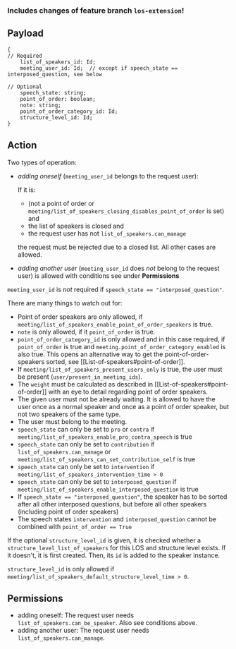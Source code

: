 ### Includes changes of feature branch `los-extension`!

## Payload
```
{
// Required
    list_of_speakers_id: Id;
    meeting_user_id: Id;  // except if speech_state == interposed_question, see below

// Optional
    speech_state: string;
    point_of_order: boolean;
    note: string;
    point_of_order_category_id: Id;
    structure_level_id: Id;
}
```

## Action
Two types of operation:
- *adding oneself* (`meeting_user_id` belongs to the request user):

  If it is:
  - (not a point of order or `meeting/list_of_speakers_closing_disables_point_of_order` is set) and
  - the list of speakers is closed and
  - the request user has not `list_of_speakers.can_manage`

  the request must be rejected due to a closed list. All other cases are allowed.

- *adding another user* (`meeting_user_id` does *not* belong to the request user) is allowed with
  conditions see under **Permissions**

`meeting_user_id` is _not_ required if `speech_state == "interposed_question"`.

There are many things to watch out for:
- Point of order speakers are only allowed, if `meeting/list_of_speakers_enable_point_of_order_speakers` is true.
- `note` is only allowed, if it `point_of_order` is true.
- `point_of_order_category_id` is only allowed and in this case required, if `point_of_order` is true and `meeting.point_of_order_category_enabled` is also true. This opens an alternative way to get the point-of-order-speakers sorted, see [[List-of-speakers#point-of-order]].
- If `meeting/list_of_speakers_present_users_only` is true, the user must be present (`user/present_in_meeting_ids`).
- The `weight` must be calculated as described in [[List-of-speakers#point-of-order]] with an eye to detail regarding point of order speakers.
- The given user must not be already waiting. It is allowed to have the user once as a normal speaker and once as a point of order speaker, but not two speakers of the same type.
- The user must belong to the meeting.
- `speech_state` can only be set to `pro` or `contra` if `meeting/list_of_speakers_enable_pro_contra_speech` is true
- `speech_state` can only be set to `contribution` if `list_of_speakers.can_manage` or
  `meeting/list_of_speakers_can_set_contribution_self` is true
- `speech_state` can only be set to `intervention` if `meeting/list_of_speakers_intervention_time > 0`
- `speech_state` can only be set to `interposed_question` if
  `meeting/list_of_speakers_enable_interposed_question` is true
- If `speech_state == "interposed_question"`, the speaker has to be sorted after all other
  interposed questions, but before all other speakers (including point of order speakers)
- The speech states `intervention` and `interposed_question` cannot be combined with `point_of_order == True`

If the optional `structure_level_id` is given, it is checked whether a
`structure_level_list_of_speakers` for this LOS and structure level exists. If it doesn't, it is
first created. Then, its `id` is added to the speaker instance.

`structure_level_id` is only allowed if `meeting/list_of_speakers_default_structure_level_time > 0`.

## Permissions
- adding oneself: The request user needs `list_of_speakers.can_be_speaker`. Also see conditions above.
- adding another user: The request user needs `list_of_speakers.can_manage`.
